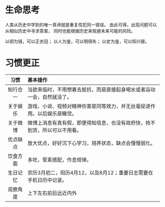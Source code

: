 # 生命思考
人类从历史中学到的唯一真谛就是重复性犯同一错误。
由此可得，出现问题可以从相似历史中寻求答案，
同时也能根据历史来规避未来可能的风险。

以铜为镜，可以正衣冠；
以人为鉴，可以明得失；
以史为鉴，可以知兴替。

# 习惯更正
| 习惯 | 基本操作 |
| :----: | :---- |
| 知行合一 | 当欲来临时，不用想着去抵抗，而是直接起身喝水或者运动一会，自然就没了。 |
| 关于娱乐 | 游戏、小说、视频对精神伤害是同等效力，并无丝毫促进作用。以后娱乐是睡觉。 |
| 关于微博 | 微博上消息有真有假，即便得知信息，也没有政府快，抢不到货，所以可以不用看。 |
| 优点缺点 | 放大优点，好好沉下心学习，培养状态，缺点会慢慢弱化。 |
| 饮食方面 | 多吃，荤素搭配，作息规律。 |
| 生日记忆 | 农历3月初二，阳历4月12，以及8月12；重要日志需要在手机日历中记录。 |
| 观察角度 | 上下左右前后远近内外 |

